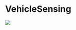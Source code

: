 # VehicleSensing
![](https://user-images.githubusercontent.com/15256774/111953680-4ce69800-8b2a-11eb-8da5-4f143843cd8f.gif)
